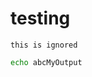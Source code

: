 # testing

```
this is ignored
```

```bash docci-output-contains="abcMyOutput"
echo abcMyOutput
```
